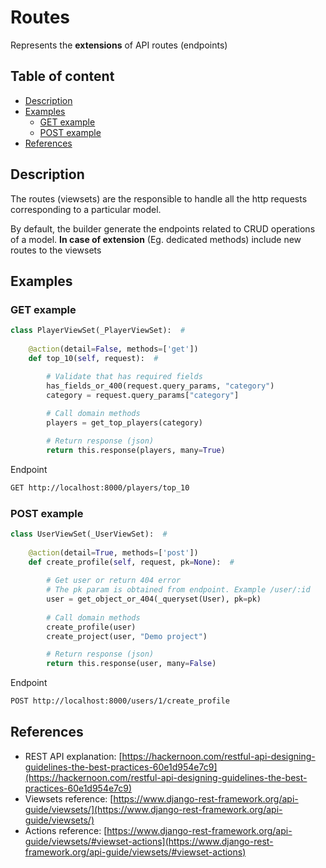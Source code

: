 # Routes

Represents the **extensions** of API routes (endpoints)

## Table of content

-   [Description](#description)
-   [Examples](#examples)
    -   [GET example](#get-example)
    -   [POST example](#post-example)
-   [References](#references)

## Description

The routes (viewsets) are the responsible to handle all the http requests corresponding to a particular model.

By default, the builder generate the endpoints related to CRUD operations of a model. **In case of extension** (Eg. dedicated methods) include new routes to the viewsets

## Examples

### GET example

```python
class PlayerViewSet(_PlayerViewSet):  #
    
    @action(detail=False, methods=['get'])
    def top_10(self, request):  #

        # Validate that has required fields
        has_fields_or_400(request.query_params, "category")
        category = request.query_params["category"]
        
        # Call domain methods
        players = get_top_players(category)

        # Return response (json)
        return this.response(players, many=True)
```

Endpoint
```bash
GET http://localhost:8000/players/top_10
```

### POST example

```python
class UserViewSet(_UserViewSet):  #
    
    @action(detail=True, methods=['post'])
    def create_profile(self, request, pk=None):  #
    
        # Get user or return 404 error
        # The pk param is obtained from endpoint. Example /user/:id
        user = get_object_or_404(_queryset(User), pk=pk)
 
        # Call domain methods
        create_profile(user)
        create_project(user, "Demo project")

        # Return response (json)
        return this.response(user, many=False)
```

Endpoint
```bash
POST http://localhost:8000/users/1/create_profile
```

## References

-   REST API explanation: [https://hackernoon.com/restful-api-designing-guidelines-the-best-practices-60e1d954e7c9](https://hackernoon.com/restful-api-designing-guidelines-the-best-practices-60e1d954e7c9)
-   Viewsets reference: [https://www.django-rest-framework.org/api-guide/viewsets/](https://www.django-rest-framework.org/api-guide/viewsets/)
-   Actions reference: [https://www.django-rest-framework.org/api-guide/viewsets/#viewset-actions](https://www.django-rest-framework.org/api-guide/viewsets/#viewset-actions)